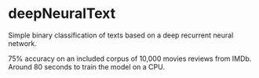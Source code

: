 # deepNeuralText
Simple binary classification of texts based on a deep recurrent neural network.

75% accuracy on an included corpus of 10,000 movies reviews from IMDb. Around 80 seconds to train the model on a CPU.
